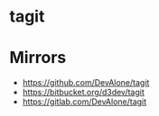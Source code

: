 # tagit

# Mirrors

- https://github.com/DevAlone/tagit
- https://bitbucket.org/d3dev/tagit
- https://gitlab.com/DevAlone/tagit

